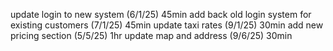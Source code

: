 update login to new system (6/1/25) 45min
add back old login system for existing customers (7/1/25) 45min
update taxi rates (9/1/25) 30min
add new pricing section (5/5/25) 1hr
update map and address (9/6/25) 30min
